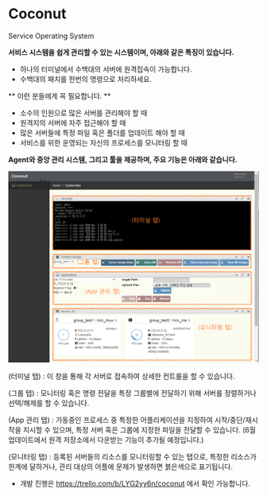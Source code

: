 # Coconut
Service Operating System

**서비스 시스템을 쉽게 관리할 수 있는 시스템이며, 아래와 같은 특징이 있습니다.**
 - 하나의 터미널에서 수백대의 서버에 원격접속이 가능합니다.
 - 수백대의 패치를 한번의 명령으로 처리하세요.

** 이런 분들에게 꼭 필요합니다. **

 - 소수의 인원으로 많은 서버를 관리해야 할 때
 - 원격지의 서버에 자주 접근해야 할 때
 - 많은 서버들에 특정 파일 혹은 폴더를 업데이트 해야 할 때
 - 서비스를 위한 운영되는 자신의 프로세스를 모니터링 할 때

**Agent와 중앙 관리 시스템, 그리고 툴을 제공하며, 주요 기능은 아래와 같습니다.**

![툴 화면 구성](Document/Manual/resource/coconut.png)

(터미널 탭) : 이 창을 통해 각 서버로 접속하여 상세한 컨트롤을 할 수 있습니다.

(그룹 탭) : 모니터링 혹은 명령 전달을 특정 그룹별에 전달하기 위해 서버를 정렬하거나 선택/해제를 할 수 있습니다.

(App 관리 탭) : 가동중인 프로세스 중 특정한 어플리케이션을 지정하여 시작/중단/재시작을 지시할 수 있으며, 
특정 서버 혹은 그룹에 지정한 파일을 전달할 수 있습니다. (6월 업데이트에서 원격 저장소에서 다운받는 기능이 추가될 예정입니다.)

(모니터링 탭) : 등록된 서버들의 리소스를 모니터링할 수 있는 탭으로, 특정한 리소스가 한계에 달하거나, 관리 대상의 어플에 문제가 발생하면 붉은색으로 표기됩니다.


* 개발 진행은 https://trello.com/b/LYG2yy6n/coconut 에서 확인 가능합니다.
